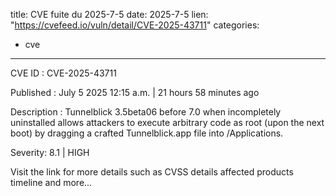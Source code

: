  
title: CVE fuite du 2025-7-5
date: 2025-7-5
lien: "https://cvefeed.io/vuln/detail/CVE-2025-43711"
categories:
  - cve
---

CVE ID : CVE-2025-43711

Published :  July 5
2025
12:15 a.m. | 21 hours
58 minutes ago

Description : Tunnelblick 3.5beta06 before 7.0
when incompletely uninstalled
allows attackers to execute arbitrary code as root (upon the next boot) by dragging a crafted Tunnelblick.app file into /Applications.

Severity: 8.1 | HIGH

Visit the link for more details
such as CVSS details
affected products
timeline
and more...
